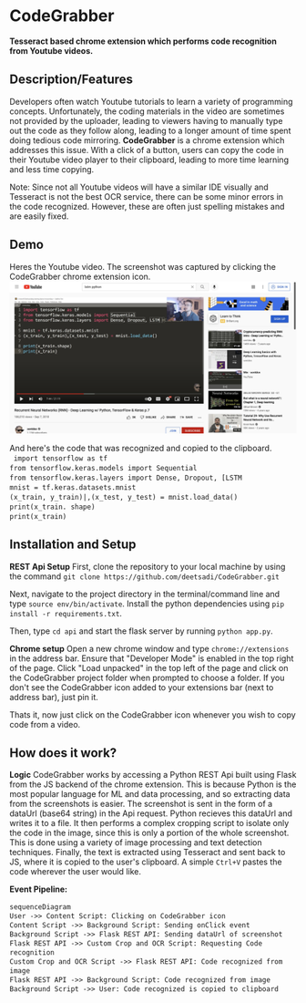# CodeGrabber

**Tesseract based chrome extension which performs code recognition from Youtube videos.**

## Description/Features
Developers often watch Youtube tutorials to learn a variety of programming concepts. Unfortunately, the coding materials in the video are sometimes not provided by the uploader, leading to viewers having to manually type out the code as they follow along, leading to a longer amount of time spent doing tedious code mirroring. 
**CodeGrabber** is a chrome extension which addresses this issue. With a click of a button, users can copy the code in their Youtube video player to their clipboard, leading to more time learning and less time copying. 

Note: Since not all Youtube videos will have a similar IDE visually and Tesseract is not the best OCR service, there can be some minor errors in the code recognized. However, these are often just spelling mistakes and are easily fixed.

## Demo
Heres the Youtube video. The screenshot was captured by clicking the CodeGrabber chrome extension icon.
![Image couldn't load](https://github.com/deetsadi/CodeGrabber/blob/master/screenshot_info/image_to_decode.jpeg?raw=true)

And here's the code that was recognized and copied to the clipboard.<br />
` import tensorflow as tf`<br />
`from tensorflow.keras.models import Sequential`<br />
`from tensorflow.keras.layers import Dense, Dropout, [LSTM`<br />
`mnist = tf.keras.datasets.mnist`<br />
`(x_train, y_train)|,(x_test, y_test) = mnist.load_data()`<br />
`print(x_train. shape)`<br />
`print(x_train)`<br />

## Installation and Setup

**REST Api Setup**
First, clone the repository to your local machine by using the command `git clone https://github.com/deetsadi/CodeGrabber.git`

Next, navigate to the project directory in the terminal/command line and type `source env/bin/activate`. Install the python dependencies using `pip install -r requirements.txt`. 

Then, type `cd api` and start the flask server by running `python app.py`.

**Chrome setup**
Open a new chrome window and type `chrome://extensions` in the address bar. Ensure that "Developer Mode" is enabled in the top right of the page. 
Click "Load unpacked" in the top left of the page and click on the CodeGrabber project folder when prompted to choose a folder. If you don't see the CodeGrabber icon added to your extensions bar (next to address bar), just pin it. 

Thats it, now just click on the CodeGrabber icon whenever you wish to copy code from a video.

## How does it work?
**Logic**
CodeGrabber works by accessing a Python REST Api built using Flask from the JS backend of the chrome extension. This is because Python is the most popular language for ML and data processing, and so extracting data from the screenshots is easier.
The screenshot is sent in the form of a dataUrl (base64 string) in the Api request. Python recieves this dataUrl and writes it to a file. It then performs a complex cropping script to isolate only the code in the image, since this is only a portion of the whole screenshot. This is done using a variety of image processing and text detection techniques. 
Finally, the text is extracted using Tesseract and sent back to JS, where it is copied to the user's clipboard. A simple `Ctrl+V` pastes the code wherever the user would like.

**Event Pipeline:**
```mermaid
sequenceDiagram
User ->> Content Script: Clicking on CodeGrabber icon
Content Script ->> Background Script: Sending onClick event
Background Script ->> Flask REST API: Sending dataUrl of screenshot
Flask REST API ->> Custom Crop and OCR Script: Requesting Code recognition 
Custom Crop and OCR Script ->> Flask REST API: Code recognized from image
Flask REST API ->> Background Script: Code recognized from image
Background Script ->> User: Code recognized is copied to clipboard
```
